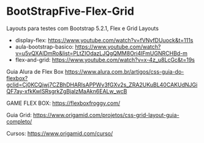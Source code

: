 # BootStrapFive-Flex-Grid
Layouts para testes com Bootstrap 5.2.1, Flex e Grid Layouts


* display-flex: https://www.youtube.com/watch?v=fVNyfDUuock&t=111s
* aula-bootstrap-basico: https://www.youtube.com/watch?v=u5vQXAlDmRo&list=PLtZIOdazLJQgQMM8Ori4IFmUGNRCHBd-m
* flex-and-grid: https://www.youtube.com/watch?v=x-4z_u8LcGc&t=19s

Guia Alura de Flex Box
https://www.alura.com.br/artigos/css-guia-do-flexbox?gclid=Cj0KCQjwj7CZBhDHARIsAPPWv3fGXv2s_ZRA2UKuBL40CAKUdNJGiQF7ay-xfkKwISRsgrkZgBjalzMaAkn6EALw_wcB

GAME FLEX BOX:  https://flexboxfroggy.com/

Guia Grid: https://www.origamid.com/projetos/css-grid-layout-guia-completo/

Cursos: https://www.origamid.com/curso/
